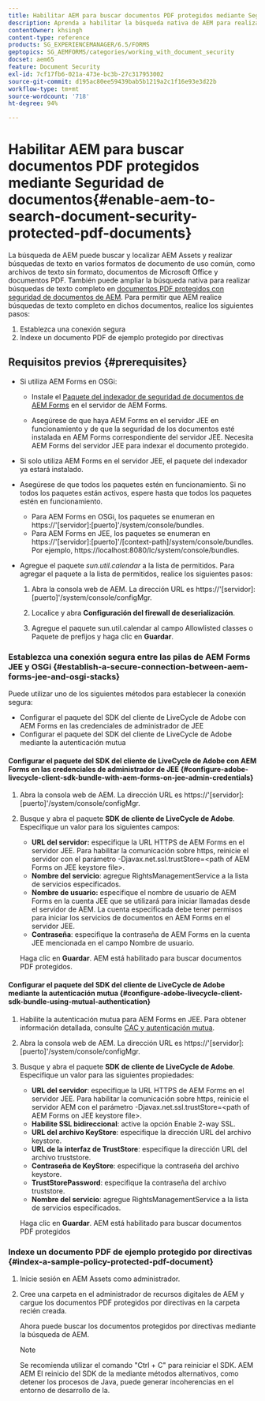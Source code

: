 ```yaml
---
title: Habilitar AEM para buscar documentos PDF protegidos mediante Seguridad de documentos
description: Aprenda a habilitar la búsqueda nativa de AEM para realizar búsquedas de texto completo en documentos PDF protegidos por DRM.
contentOwner: khsingh
content-type: reference
products: SG_EXPERIENCEMANAGER/6.5/FORMS
geptopics: SG_AEMFORMS/categories/working_with_document_security
docset: aem65
feature: Document Security
exl-id: 7cf17fb6-021a-473e-bc3b-27c317953002
source-git-commit: d195ac80ee59439bab5b1219a2c1f16e93e3d22b
workflow-type: tm+mt
source-wordcount: '718'
ht-degree: 94%

---
```


# Habilitar AEM para buscar documentos PDF protegidos mediante Seguridad de documentos{#enable-aem-to-search-document-security-protected-pdf-documents}

La búsqueda de AEM puede buscar y localizar AEM Assets y realizar búsquedas de texto en varios formatos de documento de uso común, como archivos de texto sin formato, documentos de Microsoft Office y documentos PDF. También puede ampliar la búsqueda nativa para realizar búsquedas de texto completo en [documentos PDF protegidos con seguridad de documentos de AEM](../../forms/using/admin-help/document-security.md). Para permitir que AEM realice búsquedas de texto completo en dichos documentos, realice los siguientes pasos:

1. Establezca una conexión segura
1. Indexe un documento PDF de ejemplo protegido por directivas

## Requisitos previos {#prerequisites}

* Si utiliza AEM Forms en OSGi:

   * Instale el [Paquete del indexador de seguridad de documentos de AEM Forms](https://helpx.adobe.com/es/aem-forms/kb/aem-forms-releases.html) en el servidor de AEM Forms.

   * Asegúrese de que haya AEM Forms en el servidor JEE en funcionamiento y de que la seguridad de los documentos esté instalada en AEM Forms correspondiente del servidor JEE. Necesita AEM Forms del servidor JEE para indexar el documento protegido.

* Si solo utiliza AEM Forms en el servidor JEE, el paquete del indexador ya estará instalado.
* Asegúrese de que todos los paquetes estén en funcionamiento. Si no todos los paquetes están activos, espere hasta que todos los paquetes estén en funcionamiento.

   * Para AEM Forms en OSGi, los paquetes se enumeran en https://&#39;[servidor]:[puerto]&#39;/system/console/bundles.
   * Para AEM Forms en JEE, los paquetes se enumeran en https://&#39;[servidor]:[puerto]&#39;/[context-path]/system/console/bundles. Por ejemplo, https://localhost:8080/lc/system/console/bundles.

* Agregue el paquete *sun.util.calendar* a la lista de permitidos. Para agregar el paquete a la lista de permitidos, realice los siguientes pasos:

   1. Abra la consola web de AEM. La dirección URL es https://&#39;[servidor]:[puerto]&#39;/system/console/configMgr.
   1. Localice y abra **Configuración del firewall de deserialización**.

   1. Agregue el paquete sun.util.calendar al campo Allowlisted classes o Paquete de prefijos y haga clic en **Guardar**.

### Establezca una conexión segura entre las pilas de AEM Forms JEE y OSGi {#establish-a-secure-connection-between-aem-forms-jee-and-osgi-stacks}

Puede utilizar uno de los siguientes métodos para establecer la conexión segura:

* Configurar el paquete del SDK del cliente de LiveCycle de Adobe con AEM Forms en las credenciales de administrador de JEE
* Configurar el paquete del SDK del cliente de LiveCycle de Adobe mediante la autenticación mutua

#### Configurar el paquete del SDK del cliente de LiveCycle de Adobe con AEM Forms en las credenciales de administrador de JEE {#configure-adobe-livecycle-client-sdk-bundle-with-aem-forms-on-jee-admin-credentials}

1. Abra la consola web de AEM. La dirección URL es https://&#39;[servidor]:[puerto]&#39;/system/console/configMgr.
1. Busque y abra el paquete **SDK de cliente de LiveCycle de Adobe**. Especifique un valor para los siguientes campos:

   * **URL del servidor:** especifique la URL HTTPS de AEM Forms en el servidor JEE. Para habilitar la comunicación sobre https, reinicie el servidor con el parámetro -Djavax.net.ssl.trustStore=&lt;path of AEM Forms on JEE keystore file>.
   * **Nombre del servicio**: agregue RightsManagementService a la lista de servicios especificados.
   * **Nombre de usuario:** especifique el nombre de usuario de AEM Forms en la cuenta JEE que se utilizará para iniciar llamadas desde el servidor de AEM. La cuenta especificada debe tener permisos para iniciar los servicios de documentos en AEM Forms en el servidor JEE.
   * **Contraseña**: especifique la contraseña de AEM Forms en la cuenta JEE mencionada en el campo Nombre de usuario.

   Haga clic en **Guardar**. AEM está habilitado para buscar documentos PDF protegidos.

#### Configurar el paquete del SDK del cliente de LiveCycle de Adobe mediante la autenticación mutua {#configure-adobe-livecycle-client-sdk-bundle-using-mutual-authentication}

1. Habilite la autenticación mutua para AEM Forms en JEE. Para obtener información detallada, consulte [CAC y autenticación mutua](https://helpx.adobe.com/es/livecycle/kb/cac-mutual-authentication.html).
1. Abra la consola web de AEM. La dirección URL es https://&#39;[servidor]:[puerto]&#39;/system/console/configMgr.
1. Busque y abra el paquete **SDK de cliente de LiveCycle de Adobe**. Especifique un valor para las siguientes propiedades:

   * **URL del servidor**: especifique la URL HTTPS de AEM Forms en el servidor JEE. Para habilitar la comunicación sobre https, reinicie el servidor AEM con el parámetro -Djavax.net.ssl.trustStore=&lt;path of AEM Forms on JEE keystore file>.
   * **Habilite SSL bidireccional**: active la opción Enable 2-way SSL.
   * **URL del archivo KeyStore**: especifique la dirección URL del archivo keystore.
   * **URL de la interfaz de TrustStore**: especifique la dirección URL del archivo truststore.
   * **Contraseña de KeyStore**: especifique la contraseña del archivo keystore.
   * **TrustStorePassword**: especifique la contraseña del archivo truststore.
   * **Nombre del servicio**: agregue RightsManagementService a la lista de servicios especificados.

   Haga clic en **Guardar**. AEM está habilitado para buscar documentos PDF protegidos

### Indexe un documento PDF de ejemplo protegido por directivas {#index-a-sample-policy-protected-pdf-document}

1. Inicie sesión en AEM Assets como administrador.
1. Cree una carpeta en el administrador de recursos digitales de AEM y cargue los documentos PDF protegidos por directivas en la carpeta recién creada.

   Ahora puede buscar los documentos protegidos por directivas mediante la búsqueda de AEM.

   >[!NOTE]
   >
   > Se recomienda utilizar el comando &quot;Ctrl + C&quot; para reiniciar el SDK. AEM AEM El reinicio del SDK de la mediante métodos alternativos, como detener los procesos de Java, puede generar incoherencias en el entorno de desarrollo de la.
